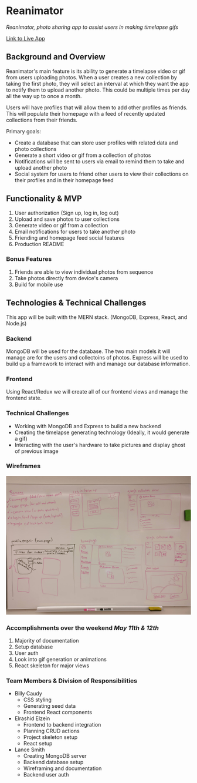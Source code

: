 # Reanimator

*Reanimator, photo sharing app to assist users in making timelapse gifs*

[Link to Live App](https://github.com/BillyCaudy/Reanimator)

## Background and Overview
Reanimator's main feature is its ability to generate a timelapse video or gif from users uploading photos. When a user creates a new collection by taking the first photo, they will select an interval at which they want the app to notify them to upload another photo. This could be multiple times per day all the way up to once a month.

Users will have profiles that will allow them to add other profiles as friends. This will populate their homepage with a feed of recently updated collections from their friends.

Primary goals:
* Create a database that can store user profiles with related data and photo collections
* Generate a short video or gif from a collection of photos
* Notifications will be sent to users via email to remind them to take and upload another photo
* Social system for users to friend other users to view their collections on their profiles and in their homepage feed

## Functionality & MVP
1. User authorization (Sign up, log in, log out)
1. Upload and save photos to user collections
1. Generate video or gif from a collection
1. Email notifications for users to take another photo
1. Friending and homepage feed social features
1. Production README

### Bonus Features
1. Friends are able to view individual photos from sequence
1. Take photos directly from device's camera 
1. Build for mobile use

## Technologies & Technical Challenges
This app will be built with the MERN stack. (MongoDB, Express, React, and Node.js)

### Backend
MongoDB will be used for the database. The two main models it will manage are for the users and collectoins of photos. Express will be used to build up a framework to interact with and manage our database information.

### Frontend
Using React/Redux we will create all of our frontend views and manage the frontend state.

### Technical Challenges
* Working with MongoDB and Express to build a new backend
* Creating the timelapse generating technology (Ideally, it would generate a gif)
* Interacting with the user's hardware to take pictures and display ghost of previous image

### Wireframes
![Wireframes](./documentation/imgs/wireframes.jpg)

### Accomplishments over the weekend ***May 11th & 12th***
1. Majority of documentation
1. Setup database
1. User auth
1. Look into gif generation or animations
1. React skeleton for major views

### Team Members & Division of Responsibilities
- Billy Caudy
  * CSS styling
  * Generating seed data
  * Frontend React components
- Elrashid Elzein
  * Frontend to backend integration
  * Planning CRUD actions
  * Project skeleton setup
  * React setup
- Lance Smith
  * Creating MongoDB server
  * Backend database setup
  * Wireframing and documentation
  * Backend user auth

